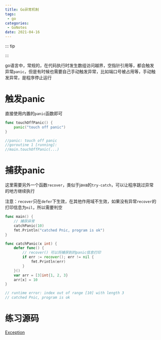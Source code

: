 ```yaml
---
title: Go异常机制
tags:
 - go
categories: 
 - GoNotes
date: 2021-04-16
---
```


::: tip 

:::

go语言中，常规的，在代码执行时发生数组访问越界，空指针引用等，都会触发异常`panic`，但是有时候也需要自己手动触发异常，比如端口号被占用等，手动触发异常，是程序停止运行

# 触发panic

直接使用内置的`panic`函数即可

```go
func touchOffPanic() {
	panic("touch off panic")
}

//panic: touch off panic
//goroutine 1 [running]:
//main.touchOffPanic(...)
```

# 捕获panic

这里需要另外一个函数`recover`，类似于java的`try-catch`，可以让程序跳过异常的地方继续执行

注意：`recover`只在`defer`下生效，在其他作用域不生效，如果没有异常`recover`的打印信息为`nil`，所以需要判空

```go
func main() {
	// 捕获异常
	catchPanic(10)
	fmt.Println("catched Pnic, program is ok")
}

func catchPanic(x int) {
	defer func() {
		// recover() 可以将捕获到的panic信息打印
		if err := recover(); err != nil {
			fmt.Println(err)
		}
	}()
	var arr = [3]int{1, 2, 3}
	arr[x] = 10
}

// runtime error: index out of range [10] with length 3
// catched Pnic, program is ok
```

# 练习源码

[Exception](https://gitee.com/myMagicRain/go-study/tree/master/src/Exception)